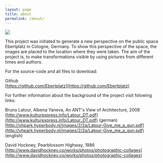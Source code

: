 ```yaml
---
layout: page
title: about
permalink: /about/
---
```


<img src="/assets/background1.gif">

This project was initiated to generate a new perspective on the public space Ebertplatz in Cologne, Germany. To show this perspective of the space, the images are placed to the location where they were taken. The aim of the project is, to make transformations visible by using pictures from different times and authors. 

For the source-code and all files to download:

Github  
[https://github.com/Ebertplatz](https://github.com/Ebertplatz)


For further information about the background of the project visit folowing links:

Bruno Latour, Albena Yaneva, An ANT's View of Architecture, 2008  
[http://www.kulturexpress.info/Latour_DT.pdf](http://www.kulturexpress.info/Latour_DT.pdf)  (german)  
[http://vhpark.hyperbody.nl/images/2/2a/Latour-Give_me_a_gun.pdf](http://vhpark.hyperbody.nl/images/2/2a/Latour-Give_me_a_gun.pdf) (english)  

David Hockney, Pearblossom Highway, 1986   
[http://www.davidhockney.co/works/photos/photographic-collages](http://www.davidhockney.co/works/photos/photographic-collages)  